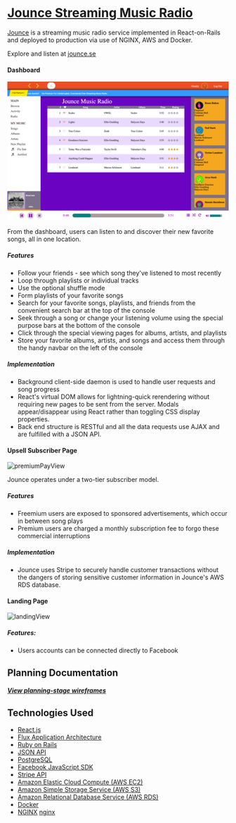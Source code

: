 # [Jounce Streaming Music Radio][jounce]

[Jounce][jounce] is a streaming music radio service implemented in React-on-Rails and deployed to production via use of NGINX, AWS and Docker.

Explore and listen at [jounce.se][jounce]

#### Dashboard
![dashboardView]

From the dashboard, users can listen to and discover their new favorite songs, all in one location.

##### Features
* Follow your friends - see which song they've listened to most recently
* Loop through playlists or individual tracks
* Use the optional shuffle mode
* Form playlists of your favorite songs
* Search for your favorite songs, playlists, and friends from the convenient search bar at the top of the console
* Seek through a song or change your listening volume using the special purpose bars at the bottom of the console
* Click through the special viewing pages for albums, artists, and playlists
* Store your favorite albums, artists, and songs and access them through the handy navbar on the left of the console

##### Implementation
* Background client-side daemon is used to handle user requests and song progress
* React's virtual DOM allows for lightning-quick rerendering without requiring new pages to be sent from the server. Modals appear/disappear using React rather than toggling CSS display properties.
* Back end structure is RESTful and all the data requests use AJAX and are fulfilled with a JSON API.

#### Upsell Subscriber Page
![premiumPayView]

Jounce operates under a two-tier subscriber model.

##### Features
* Freemium users are exposed to sponsored advertisements, which occur in between song plays
* Premium users are charged a monthly subscription fee to forgo these commercial interruptions

##### Implementation
* Jounce uses Stripe to securely handle customer transactions without the dangers of storing sensitive customer information in Jounce's AWS RDS database.

#### Landing Page
![landingView]

##### Features:
* Users accounts can be connected directly to Facebook

## Planning Documentation
##### [View planning-stage wireframes][wireframe]






## Technologies Used

* [React.js][react]
* [Flux Application Architecture][flux]
* [Ruby on Rails][rubyOnRails]
* [JSON API][json]
* [PostgreSQL][psql]
* [Facebook JavaScript SDK][facebook]
* [Stripe API][stripe]
* [Amazon Elastic Cloud Compute (AWS EC2)][ec2]
* [Amazon Simple Storage Service (AWS S3)][s3]
* [Amazon Relational Database Service (AWS RDS)][rds]
* [Docker][docker]
* [NGINX] [nginx]







[jounce]: http://www.jounce.se/
[wireframe]: ./docs/wireframe.png

[dashboardView]: ./docs/dashboard.png
[premiumPayView]: ./docs/premium.png
[landingView]: ./docs/landing.png

[react]: https://facebook.github.io/react/
[flux]: https://facebook.github.io/flux/docs/overview.html
[rubyOnRails]: http://rubyonrails.org/
[json]: http://jsonapi.org/
[psql]: https://www.postgresql.org/
[facebook]: https://developers.facebook.com/docs/javascript
[stripe]: https://stripe.com/docs/api
[ec2]: https://aws.amazon.com/ec2/
[s3]: https://aws.amazon.com/s3/
[rds]: https://aws.amazon.com/rds/
[docker]: https://www.docker.com/
[nginx]: https://www.nginx.com/resources/wiki/
